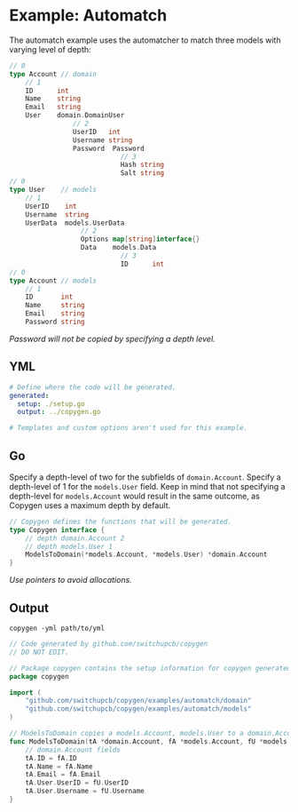 # Example: Automatch

The automatch example uses the automatcher to match three models with varying level of depth:

```go
// 0
type Account // domain
    // 1
    ID      int
    Name    string
    Email   string
    User    domain.DomainUser
                // 2
                UserID   int
                Username string
                Password  Password
                            // 3
                            Hash string
                            Salt string
// 0
type User    // models
    // 1
    UserID    int
    Username  string
    UserData  models.UserData
                  // 2
                  Options map[string]interface{}
                  Data    models.Data
                            // 3
                            ID      int
// 0            
type Account // models
    // 1
    ID       int
    Name     string
    Email    string
    Password string
```

_Password will not be copied by specifying a depth level._

## YML

```yml
# Define where the code will be generated.
generated:
  setup: ./setup.go
  output: ../copygen.go

# Templates and custom options aren't used for this example.
```

## Go

Specify a depth-level of two for the subfields of `domain.Account`. Specify a depth-level of 1 for the `models.User` field. Keep in mind that not specifying a depth-level for `models.Account` would result in the same outcome, as Copygen uses a maximum depth by default.

```go
// Copygen defines the functions that will be generated.
type Copygen interface {
	// depth domain.Account 2
	// depth models.User 1
	ModelsToDomain(*models.Account, *models.User) *domain.Account
}
```

_Use pointers to avoid allocations._

## Output

`copygen -yml path/to/yml`

```go
// Code generated by github.com/switchupcb/copygen
// DO NOT EDIT.

// Package copygen contains the setup information for copygen generated code.
package copygen

import (
	"github.com/switchupcb/copygen/examples/automatch/domain"
	"github.com/switchupcb/copygen/examples/automatch/models"
)

// ModelsToDomain copies a models.Account, models.User to a domain.Account.
func ModelsToDomain(tA *domain.Account, fA *models.Account, fU *models.User) {
	// domain.Account fields
	tA.ID = fA.ID
	tA.Name = fA.Name
	tA.Email = fA.Email
	tA.User.UserID = fU.UserID
	tA.User.Username = fU.Username
}
```